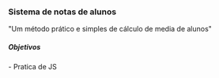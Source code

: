 <h3>Sistema de notas de alunos</h3>
<p>"Um método prático e simples de cálculo de media de alunos"</p>

<h5>Objetivos</h5>
- Pratica de JS
